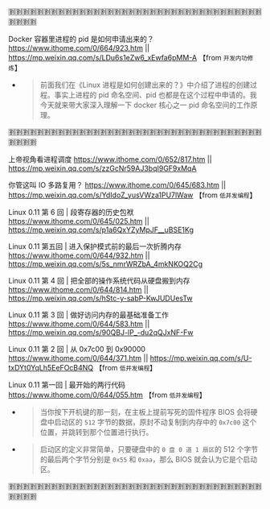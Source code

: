 
:u5272::u5272::u5272::u5272::u5272::u5272::u5272::u5272::u5272::u5272::u5272::u5272::u5272::u5272::u5272::u5272::u5272::u5272::u5272::u5272::u5272::u5272::u5272::u5272::u5272::u5272::u5272::u5272::u5272::u5272::u5272::u5272::u5272::u5272::u5272::u5272::u5272::u5272::u5272::u5272:

Docker 容器里进程的 pid 是如何申请出来的？ https://www.ithome.com/0/664/923.htm || https://mp.weixin.qq.com/s/LDu6s1eZw6_xEwfa6pMM-A  【from `开发内功修炼`】
- > 前面我们在《Linux 进程是如何创建出来的？》中介绍了进程的创建过程。事实上进程的 pid 命名空间、pid 也都是在这个过程中申请的。我今天就来带大家深入理解一下 docker 核心之一 pid 命名空间的工作原理。

:u5272::u5272::u5272::u5272::u5272::u5272::u5272::u5272::u5272::u5272::u5272::u5272::u5272::u5272::u5272::u5272::u5272::u5272::u5272::u5272::u5272::u5272::u5272::u5272::u5272::u5272::u5272::u5272::u5272::u5272::u5272::u5272::u5272::u5272::u5272::u5272::u5272::u5272::u5272::u5272:

上帝视角看进程调度 https://www.ithome.com/0/652/817.htm || https://mp.weixin.qq.com/s/zzGcNr59AJ3bqI9GF9xMqA

你管这叫 IO 多路复用？ https://www.ithome.com/0/645/683.htm || https://mp.weixin.qq.com/s/YdIdoZ_yusVWza1PU7lWaw  【from `低并发编程`】

Linux 0.11 第 6 回 | 段寄存器的历史包袱 https://www.ithome.com/0/645/025.htm || https://mp.weixin.qq.com/s/p1a6QxYZyMpJF__uBSE1Kg

Linux 0.11 第五回 | 进入保护模式前的最后一次折腾内存 https://www.ithome.com/0/644/932.htm || https://mp.weixin.qq.com/s/5s_nmrWRZbA_4mkNKOQ2Cg

Linux 0.11 第 4 回 | 把全部的操作系统代码从硬盘搬到内存 https://www.ithome.com/0/644/814.htm || https://mp.weixin.qq.com/s/hStc-y-sabP-KwJUDUesTw

Linux 0.11 第 3 回 | 做好访问内存的最基础准备工作 https://www.ithome.com/0/644/583.htm || https://mp.weixin.qq.com/s/90QBJ-lP_-du2qQJxNF-Fw

Linux 0.11 第 2 回 | 从 0x7c00 到 0x90000 https://www.ithome.com/0/644/371.htm || https://mp.weixin.qq.com/s/U-txDYt0YqLh5EeFOcB4NQ  【from `低并发编程`】

Linux 0.11 第一回 | 最开始的两行代码 https://www.ithome.com/0/644/055.htm  【from `低并发编程`】
- > 当你按下开机键的那一刻，在主板上提前写死的固件程序 BIOS 会将硬盘中启动区的 `512` 字节的数据，原封不动复制到内存中的 `0x7c00` 这个位置，并跳转到那个位置进行执行。
- > 启动区的定义非常简单，只要硬盘中的 `0 盘 0 道 1 扇区`的 512 个字节的最后两个字节分别是 `0x55` 和 `0xaa`，那么 BIOS 就会认为它是个启动区。

:u5272::u5272::u5272::u5272::u5272::u5272::u5272::u5272::u5272::u5272::u5272::u5272::u5272::u5272::u5272::u5272::u5272::u5272::u5272::u5272::u5272::u5272::u5272::u5272::u5272::u5272::u5272::u5272::u5272::u5272::u5272::u5272::u5272::u5272::u5272::u5272::u5272::u5272::u5272::u5272:
